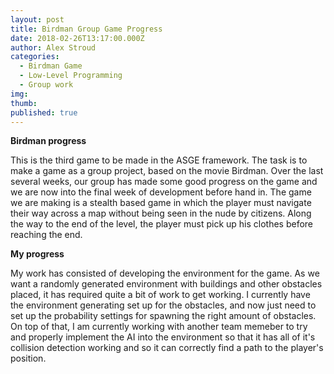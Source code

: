 ```yaml
---
layout: post
title: Birdman Group Game Progress
date: 2018-02-26T13:17:00.000Z
author: Alex Stroud
categories:
  - Birdman Game
  - Low-Level Programming
  - Group work
img: 
thumb: 
published: true
---
```


<b>Birdman progress</b>

This is the third game to be made in the ASGE framework. The task is to make a game as a group project, based on the movie Birdman. Over the last several weeks, our group has made some good progress on the game and we are now into the final week of development before hand in. The game we are making is a stealth based game in which the player must navigate their way across a map without being seen in the nude by citizens. Along the way to the end of the level, the player must pick up his clothes before reaching the end.

<b>My progress</b>

My work has consisted of developing the environment for the game. As we want a randomly generated environment with buildings and other obstacles placed, it has required quite a bit of work to get working. I currently have the environment generating set up for the obstacles, and now just need to set up the probability settings for spawning the right amount of obstacles. On top of that, I am currently working with another team memeber to try and properly implement the AI into the environment so that it has all of it's collision detection working and so it can correctly find a path to the player's position.
